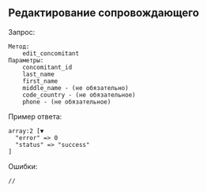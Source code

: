 ## Редактирование сопровождающего

Запрос:

    Метод: 
        edit_concomitant
    Параметры:
        concomitant_id
        last_name
        first_name
        middle_name - (не обязательно)
        code_country - (не обязательное)
        phone - (не обязательное)

Пример ответа:

    array:2 [▼
      "error" => 0
      "status" => "success"
    ]

Ошибки:

    //
